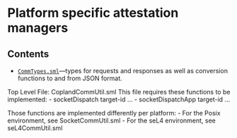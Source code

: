 # Platform specific attestation managers #

## Contents ##

- [`CommTypes.sml`](CommTypes.sml)&mdash;types for requests and responses as
  well as conversion functions to and from JSON format.

Top Level File: CoplandCommUtil.sml
This file requires these functions to be implemented:
    - socketDispatch target-id ...
    - socketDispatchApp target-id ...

Those functions are implemented differently per platform:
    - For the Posix environment, see SocketCommUtil.sml
    - For the seL4 environment, see seL4CommUtil.sml
